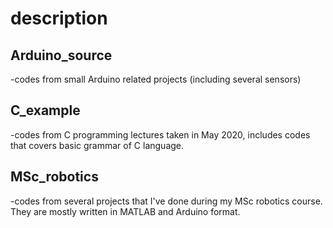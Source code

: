 # description
## Arduino_source 
-codes from small Arduino related projects (including several sensors)
## C_example
-codes from C programming lectures taken in May 2020, includes codes that covers basic grammar of C language.
## MSc_robotics
-codes from several projects that I've done during my MSc robotics course. They are mostly written in MATLAB and Arduino format. 
